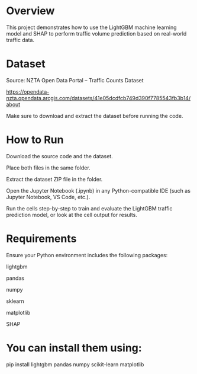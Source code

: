 # Overview
This project demonstrates how to use the LightGBM machine learning model and SHAP to perform traffic volume prediction based on real-world traffic data.

# Dataset
Source: NZTA Open Data Portal – Traffic Counts Dataset

https://opendata-nzta.opendata.arcgis.com/datasets/41e05dcdfcb749d390f7785543fb3b14/about

Make sure to download and extract the dataset before running the code.

# How to Run
Download the source code and the dataset.

Place both files in the same folder.

Extract the dataset ZIP file in the folder.

Open the Jupyter Notebook (.ipynb) in any Python-compatible IDE (such as Jupyter Notebook, VS Code, etc.).

Run the cells step-by-step to train and evaluate the LightGBM traffic prediction model, or look at the cell output for results.

# Requirements
Ensure your Python environment includes the following packages:

lightgbm

pandas

numpy

sklearn

matplotlib

SHAP

# You can install them using:

pip install lightgbm pandas numpy scikit-learn matplotlib

